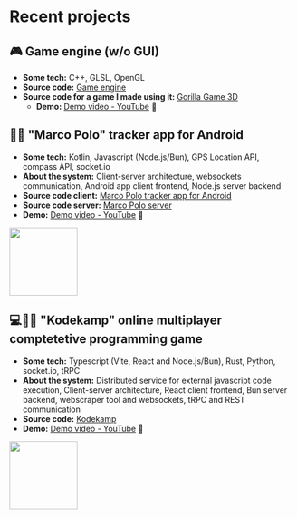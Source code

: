 # Recent projects
## 🎮 Game engine (w/o GUI)
- **Some tech:** C++, GLSL, OpenGL
- **Source code:** [Game engine](https://github.com/ulrikHesmyr/game_engine_prog2002)
- **Source code for a game I made using it:** [Gorilla Game 3D](https://github.com/ulrikHesmyr/gorillagame_3D_prog2002)
  - **Demo:** [Demo video - YouTube](https://youtu.be/atv1m1aFbw4) 🎥

## 🧭📱 "Marco Polo" tracker app for Android
- **Some tech:** Kotlin, Javascript (Node.js/Bun), GPS Location API, compass API, socket.io
- **About the system:** Client-server architecture, websockets communication, Android app client frontend, Node.js server backend
- **Source code client:** [Marco Polo tracker app for Android](https://github.com/ulrikHesmyr/marco_polo_tracker_app_prog2007)
- **Source code server:** [Marco Polo server](https://github.com/ulrikHesmyr/marco_polo_websocket_server_prog2007)
- **Demo:** [Demo video - YouTube](https://youtube.com/shorts/HflEtRSSRHw) 🎥
<img src="https://github.com/user-attachments/assets/7d47fd5a-e9eb-4bfb-9845-00614a174233" height="120" />

## 💻👨‍💻 "Kodekamp" online multiplayer comptetetive programming game
- **Some tech:** Typescript (Vite, React and Node.js/Bun), Rust, Python, socket.io, tRPC
- **About the system:** Distributed service for external javascript code execution, Client-server architecture, React client frontend, Bun server backend, webscraper tool and websockets, tRPC and REST communication
- **Source code:** [Kodekamp](https://github.com/ulrikHesmyr/kodekamp_prog2052)
- **Demo:** [Demo video - YouTube](https://youtu.be/vzDChBzLrpU?si=Dz0LHaWSGwlFuX0u) 🎥
<img src="https://github.com/user-attachments/assets/0e1c5897-0f92-40e2-93b8-0b02154bb4e7" height="120" />

